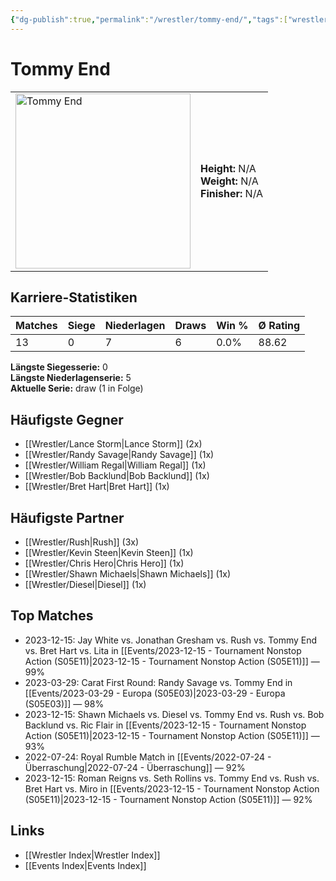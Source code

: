 ```yaml
---
{"dg-publish":true,"permalink":"/wrestler/tommy-end/","tags":["wrestler"],"noteIcon":"","created":"2025-08-11T09:33:21.602+02:00"}
---
```



# Tommy End

<table>
<tr>
<td><img src="Tommy End.png" width="280" alt="Tommy End"></td>
<td>
<b>Height:</b> N/A<br>
<b>Weight:</b> N/A<br>
<b>Finisher:</b> N/A<br>
</td>
</tr>
</table>

## Karriere-Statistiken

| Matches | Siege | Niederlagen | Draws | Win % | Ø Rating |
|---------|-------|-------------|-------|-------|-----------|
| 13 | 0 | 7 | 6 | 0.0% | 88.62 |

**Längste Siegesserie:** 0<br>**Längste Niederlagenserie:** 5<br>**Aktuelle Serie:** draw (1 in Folge)


## Häufigste Gegner
- [[Wrestler/Lance Storm\|Lance Storm]] (2x)
- [[Wrestler/Randy Savage\|Randy Savage]] (1x)
- [[Wrestler/William Regal\|William Regal]] (1x)
- [[Wrestler/Bob Backlund\|Bob Backlund]] (1x)
- [[Wrestler/Bret Hart\|Bret Hart]] (1x)

## Häufigste Partner
- [[Wrestler/Rush\|Rush]] (3x)
- [[Wrestler/Kevin Steen\|Kevin Steen]] (1x)
- [[Wrestler/Chris Hero\|Chris Hero]] (1x)
- [[Wrestler/Shawn Michaels\|Shawn Michaels]] (1x)
- [[Wrestler/Diesel\|Diesel]] (1x)

## Top Matches
- 2023-12-15: Jay White vs. Jonathan Gresham vs. Rush vs. Tommy End vs. Bret Hart vs. Lita in [[Events/2023-12-15 - Tournament Nonstop Action (S05E11)\|2023-12-15 - Tournament Nonstop Action (S05E11)]] — 99%
- 2023-03-29: Carat First Round: Randy Savage vs. Tommy End in [[Events/2023-03-29 - Europa (S05E03)\|2023-03-29 - Europa (S05E03)]] — 98%
- 2023-12-15: Shawn Michaels vs. Diesel vs. Tommy End vs. Rush vs. Bob Backlund vs. Ric Flair in [[Events/2023-12-15 - Tournament Nonstop Action (S05E11)\|2023-12-15 - Tournament Nonstop Action (S05E11)]] — 93%
- 2022-07-24: Royal Rumble Match in [[Events/2022-07-24 - Überraschung\|2022-07-24 - Überraschung]] — 92%
- 2023-12-15: Roman Reigns vs. Seth Rollins vs. Tommy End vs. Rush vs. Bret Hart vs. Miro in [[Events/2023-12-15 - Tournament Nonstop Action (S05E11)\|2023-12-15 - Tournament Nonstop Action (S05E11)]] — 92%

## Links
- [[Wrestler Index\|Wrestler Index]]
- [[Events Index\|Events Index]]
